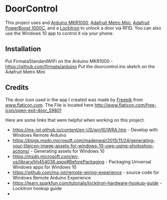 # DoorControl

This project uses and [Arduino MKR1000](http://www.arduino.cc/en/Main/ArduinoMKR1000), [Adafruit Metro Mini](https://www.adafruit.com/products/2590), [Adafruit PowerBoost 1000C](https://www.adafruit.com/products/2465?gclid=CL3RyvPU7csCFZCIaQodzmoI8A), and a [Lockitron](https://www.adafruit.com/products/2579) to unlock a door via RFID.
You can also use the Windows 10 app to control it via your phone.


## Installation

Put FirmataStandardWiFi on the Arduino MKR1000 - https://github.com/firmata/arduino
Put the doorcontrol.ino sketch on the Adafruit Metro Mini


## Credits

The door icon used in the app I created was made by [Freepik](http://www.freepik.com/) from www.flaticon.com. The File is located here http://www.flaticon.com/free-icon/open-exit-door_59801

Here are some links that were helpful when working on this project.
* https://ms-iot.github.io/content/en-US/win10/WRA.htm - Develop with Windows Remote Arduino
* https://blogs.msdn.microsoft.com/madenwal/2015/11/24/generating-your-tileicon-image-assets-for-windows-10-uwp-using-photoshop-actions/ - Generating assets for Windows 10
* https://msdn.microsoft.com/en-us/library/hh454036.aspx#BeforePackaging - Packaging Universal Windows apps for Windows 10
* https://github.com/ms-iot/remote-wiring-experience - source code for Windows Remote Arduino Experience
* https://learn.sparkfun.com/tutorials/lockitron-hardware-hookup-guide - Lockitron hookup guide
* 
